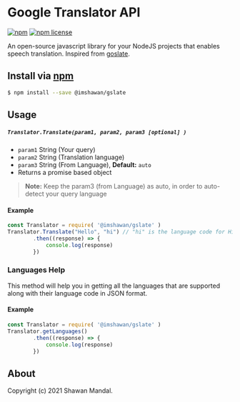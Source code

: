 # Google Translator API

[![npm](https://img.shields.io/npm/v/@imshawan/gslate.svg?style=flat-square)](https://www.npmjs.com/package/@imshawan/gslate)
[![npm license](https://img.shields.io/npm/l/@imshawan/gslate.svg?style=flat-square)](https://www.npmjs.com/package/@imshawan/gslate)

An open-source javascript library for your NodeJS projects that enables speech translation. Inspired from [goslate](https://pypi.org/project/goslate/).

## Install via [npm](https://www.npmjs.com/package/@imshawan/gslate)

```sh
$ npm install --save @imshawan/gslate
```

## Usage

##### `Translator.Translate(param1, param2, param3 [optional] )`

- `param1` String (Your query)
- `param2` String (Translation language)
- `param3` String (From Language), **Default:** `auto`
- Returns a promise based object
>  **Note:** Keep the param3 (from Language) as auto, in order to auto-detect your query language


#### Example

```js
const Translator = require( '@imshawan/gslate' )
Translator.Translate("Hello", "hi") // "hi" is the language code for Hindi
        .then((response) => {
            console.log(response)
        })
```

### Languages Help
This method will help you in getting all the languages that are supported along with their language code in JSON format.


#### Example

```js
const Translator = require( '@imshawan/gslate' )
Translator.getLanguages()
        .then((response) => {
            console.log(response)
        })
```

## About
Copyright (c) 2021 Shawan Mandal.
